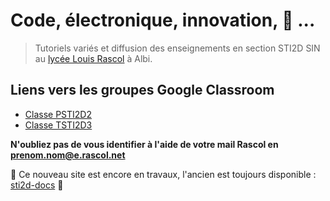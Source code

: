 # Code, électronique, innovation, 🚀 ...

> Tutoriels variés et diffusion des enseignements en section STI2D SIN au [lycée Louis Rascol](http://louis-rascol.entmip.fr/) à Albi.

## Liens vers les groupes Google Classroom

* [Classe PSTI2D2](https://classroom.google.com/u/0/c/MjY3MTE3Mjg2MTda)
* [Classe TSTI2D3](https://classroom.google.com/u/0/c/MTU0NzQwNDU3NTVa)

**N'oubliez pas de vous identifier à l'aide de votre mail Rascol en prenom.nom@e.rascol.net**

🚧 Ce nouveau site est encore en travaux, l'ancien est toujours disponible : [sti2d-docs](https://j-serrand.github.io/sti2d-docs/) 🚧
